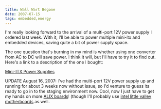 ```yaml
---
title: Wall Wart Begone
date: 2007-07-15
tags: embedded,energy
---
```

I'm really looking forward to the arrival of a multi-port 12V power supply I ordered last week. With it, I'll be able to power multiple mini-itx and embedded devices, saving quite a bit of power supply space.

The one question that's burning in my mind is whether using one converter from AC to DC will save power. I think it will, but I'll have to try it to find out.  Here's a link to a description of the one I bought:

<a href="http://www.my-tech-deals.com/blog/2007/07/mini-itx-power-supplies.html">Mini-ITX Power Supplies</a>

UPDATE August 16, 2007: I've had the multi-port 12V power supply up and running for about 3 weeks now without issue, so I'd venture to guess its ready to go in to the staging environment now. Cool, now I just have to get my hands on more <a href="http://www.docunext.com/2007/07/alix/">ALIX boards</a>! (though I'll probably use <a href="http://www.my-tech-deals.com/blog/2007/08/more-intel-little-valley-motherboards.html">intel little valley motherboards</a> as well.

